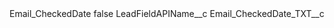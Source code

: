 <?xml version="1.0" encoding="UTF-8"?>
<CustomMetadata xmlns="http://soap.sforce.com/2006/04/metadata" xmlns:xsi="http://www.w3.org/2001/XMLSchema-instance" xmlns:xsd="http://www.w3.org/2001/XMLSchema">
    <label>Email_CheckedDate</label>
    <protected>false</protected>
    <values>
        <field>LeadFieldAPIName__c</field>
        <value xsi:type="xsd:string">Email_CheckedDate_TXT__c</value>
    </values>
</CustomMetadata>
